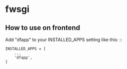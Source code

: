 # fwsgi

How to use on frontend
----------------------
Add "dfapp" to your INSTALLED_APPS setting like this:
::

    INSTALLED_APPS = [
        ...
        'dfapp',
    ]

